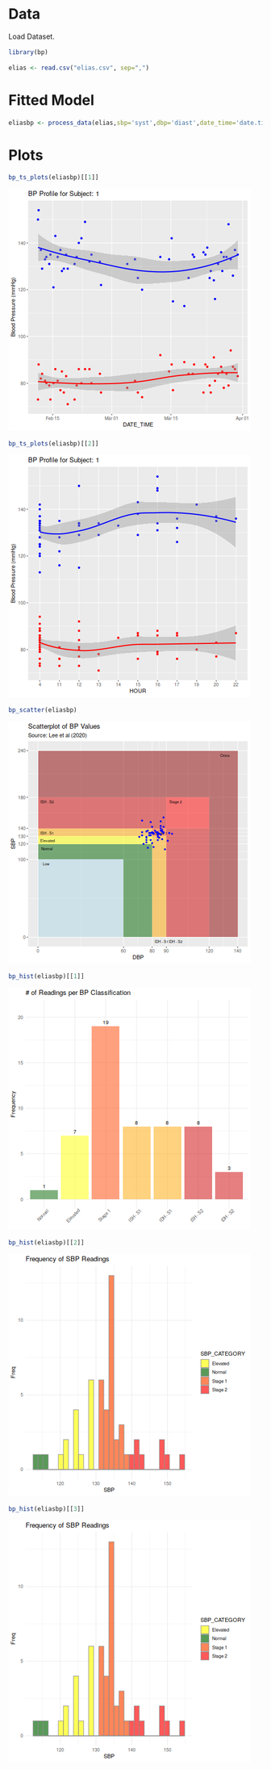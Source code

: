 # Data

Load Dataset.

``` r
library(bp)
```

``` r
elias <- read.csv("elias.csv", sep=",")
```

# Fitted Model
``` r 
eliasbp <- process_data(elias,sbp='syst',dbp='diast',date_time='date.time',id='id',hr='hr')
```

# Plots
``` r 
bp_ts_plots(eliasbp)[[1]]
```
![](../R/images/datetime.png)

``` r
bp_ts_plots(eliasbp)[[2]]
```
![](../R/images/hour.png)

``` r
bp_scatter(eliasbp)
```

![](../R/images/scatter.png)

``` r 
bp_hist(eliasbp)[[1]]
```
![](../R/images/hist1.png)

``` r
bp_hist(eliasbp)[[2]]
```

![](../R/images/hist2.png)

``` r
bp_hist(eliasbp)[[3]]
```

![](../R/images/hist2.png)

